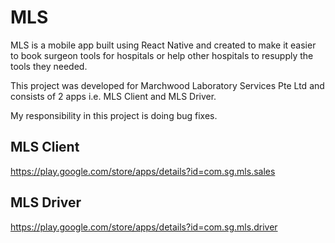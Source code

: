 # MLS
MLS is a mobile app built using React Native and created to make it easier to book surgeon tools for hospitals or help other hospitals to resupply the tools they needed.

This project was developed for Marchwood Laboratory Services Pte Ltd and consists of 2 apps i.e. MLS Client and MLS Driver.

My responsibility in this project is doing bug fixes.

## MLS Client
https://play.google.com/store/apps/details?id=com.sg.mls.sales

## MLS Driver
https://play.google.com/store/apps/details?id=com.sg.mls.driver
